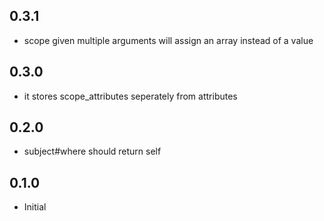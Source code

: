 ## 0.3.1

* scope given multiple arguments will assign an array instead of a value


## 0.3.0

* it stores scope_attributes seperately from attributes


## 0.2.0

* subject#where should return self


## 0.1.0

* Initial